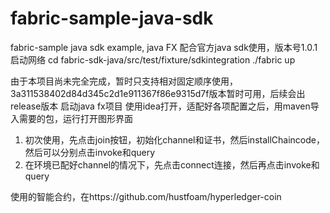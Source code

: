 # fabric-sample-java-sdk
fabric-sample  java sdk example, java FX
配合官方java sdk使用，版本号1.0.1
启动网络 
cd fabric-sdk-java/src/test/fixture/sdkintegration
./fabric up

由于本项目尚未完全完成，暂时只支持相对固定顺序使用，3a311538402d84d345c2d1e911367f86e9315d7f版本暂时可用，后续会出release版本
启动java fx项目
使用idea打开，适配好各项配置之后，用maven导入需要的包，运行打开图形界面

1.	初次使用，先点击join按钮，初始化channel和证书，然后installChaincode， 然后可以分别点击invoke和query
2.	在环境已配好channel的情况下，先点击connect连接，然后再点击invoke和query

使用的智能合约，在https://github.com/hustfoam/hyperledger-coin